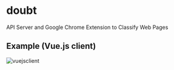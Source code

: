 # doubt
API Server and Google Chrome Extension to Classify Web Pages

## Example (Vue.js client)

![vuejsclient](https://user-images.githubusercontent.com/1283492/60031958-98171100-96e0-11e9-8734-5290bf6a3469.png)

